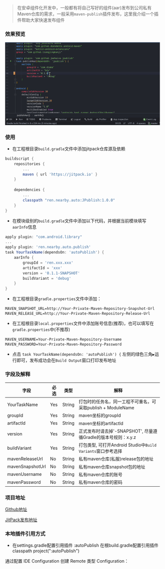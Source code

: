 > 在安卓组件化开发中，一般都有将自己写好的组件(aar)发布到公司私有Maven仓库的需求，一般采用`maven-publish`插件发布，这里我介绍一个插件帮助大家快速发布组件

### 效果预览

![Kapture](screenshot/Kapture.gif)

### 使用

- 在工程根目录`build.gradle`文件中添加jitpack仓库源及依赖

```groovy
buildscript {
    repositories {
        ...
        maven { url 'https://jitpack.io' }
    }
  
    dependencies {
        ...
        classpath "ren.nearby.auto:JPublish:1.0.0" 
    }
}
```

- 在模块级别的`build.gradle`文件中添加以下代码，并根据当前模块填写`aarInfo`信息

```groovy
apply plugin: "com.android.library"
...
apply plugin: 'ren.nearby.auto.publish'
task YourTaskName(dependsOn: 'autoPublish') {
    aarInfo {
        groupId = 'ren.xxx.xxx'
        artifactId = 'xxx'
        version = '0.1.1-SNAPSHOT'
        buildVariant = 'debug'
    }
}
```

- 在工程根目录`gradle.properties`文件中添加：

```properties
MAVEN_SNAPSHOT_URL=http://Your-Private-Maven-Repository-Snapshot-Url
MAVEN_RELEASE_URL=http://Your-Private-Maven-Repository-Release-Url
```

- 在工程根目录`local.properties`文件中添加账号信息(推荐)，也可以填写在`gradle.properties`中(不推荐)

```properties
MAVEN_USERNAME=Your-Private-Maven-Repository-Username
MAVEN_PASSWORD=Your-Private-Maven-Repository-Password
```

- 点击 `task YourTaskName(dependsOn: 'autoPublish') {` 左侧的绿色三角`▶️`运行即可，发布成功会在`Build Output`窗口打印发布地址


### 字段及解释

| 字段             | 必选 | 类型   | 解释                                                         |
| ---------------- | ---- | ------ | ------------------------------------------------------------ |
| YourTaskName     | Yes  | String | 打包时的任务名，同一工程不可重名，可采取publish + ModuleName |
| groupId          | Yes  | String | maven坐标的groupId                                           |
| artifactId       | Yes  | String | maven坐标的artifactId                                        |
| version          | Yes  | String | 正式发布时请去掉'-SNAPSHOT', 尽量遵循Gradle的版本号规则：x.y.z |
| buildVariant     | Yes  | String | 打包类型, 可打开Android Studio中`Build Variants`窗口参考选择 |
| mavenReleaseUrl  | No   | String | 私有maven仓库(私服)release包的地址                           |
| mavenSnapshotUrl | No   | String | 私有maven仓库snapshot包的地址                                |
| mavenUsername    | No   | String | 私有maven仓库的账号                                          |
| mavenPassword    | No   | String | 私有maven仓库的密码                                          |

### 项目地址

[Github地址](https://github.com/nearbyren/AutoPublish)

[JitPack发布地址](https://jitpack.io/#nearbyren/AutoPublish)



### 本地插件引用方式

- 在settings.gradle配置引用插件 :autoPublish 在根build.gradle配置引用插件   classpath project(":autoPublish")  

通过配置 IDE Configuration  创建 Remote 类型 Configuration：
